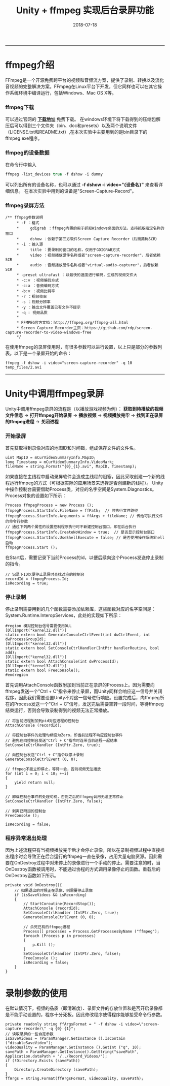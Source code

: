 ﻿---
layout:     post
title:      Unity + ffmpeg 实现后台录屏功能
date:       2018-07-18
anthor:     hatcherTang
header-img: img/post-bg-ios9-web.jpg
catalog:    true
tags:
    - unity
    - ffmpeg
    - console
---

---

# ffmpeg介绍

FFmpeg是一个开源免费跨平台的视频和音频流方案，提供了录制、转换以及流化音视频的完整解决方案。FFmpeg在Linux平台下开发，但它同样也可以在其它操作系统环境中编译运行，包括Windows、Mac OS X等。

### ffmpeg下载

可以通过官网的 [**下载地址**](https://www.ffmpeg.org/download.html) 免费下载。
在windows环境下将下载得到的压缩包解压后可以得到三个文件夹（bin、doc和presets）以及两个说明文件（LICENSE.txt和README.txt）,在本次实验中主要用到的是bin目录下的ffmpeg.exe程序。

### ffmpeg的设备数据
在命令行中输入
```C
ffmpeg -list_devices true -f dshow -i dummy
```
可以列出所有的设备名称，也可以通过 **-f dshow -i video="{设备名}"** 来查看详细信息。
在本次实验中用到的设备是"Screen-Capture-Record"。

### ffmpeg录屏方法
```
/** ffmpeg参数说明
     * -f ：格式
     *     gdigrab ：ffmpeg内置的用于抓取Windows桌面的方法，支持抓取指定名称的窗口
     *     dshow ：依赖于第三方软件Screen Capture Recorder（后面简称SCR）
     * -i ：输入源
     *     title ：要录制的窗口的名称，仅用于GDIGRAB方式
     *     video ：视频播放硬件名称或者"screen-capture-recorder"，后者依赖SCR
     *     audio ：音频播放硬件名称或者"virtual-audio-capturer"，后者依赖SCR
     * -preset ultrafast ：以最快的速度进行编码，生成的视频文件大
     * -c:v ：视频编码方式
     * -c:a ：音频编码方式
     * -b:v ：视频比特率
     * -r ：视频帧率
     * -s ：视频分辨率
     * -y ：输出文件覆盖已有文件不提示
     * -q : 视频品质
     * 
     * FFMPEG官方文档：http://ffmpeg.org/ffmpeg-all.html
     * Screen Capture Recorder主页：https://github.com/rdp/screen-capture-recorder-to-video-windows-free
     */
```
在使用ffmpeg的录屏使用时，有很多参数可以进行设置，以上只是部分的参数列表。以下是一个录屏开始的命令：
```
ffmpeg -f dshow -i video="screen-capture-recorder" -q 10 temp_files/2.avi
```

----

# Unity中调用ffmpeg录屏

Unity中调用ffmpeg录屏的流程是（以播放游戏视频为例）：
**获取到待播放的视频文件信息** -> **打开ffmpeg开始录屏** -> **播放视频** -> **视频播放完毕** -> **找到正在录屏的ffmpeg进程** -> **关闭进程**

### 开始录屏
首先获取得到录像对应的地图ID和时间戳，组成保存文件的文件名。
```
uint MapID = mCurVideoSummaryInfo.MapID;
long Timestamp = mCurVideoSummaryInfo.VideoMark;
fileName = string.Format("{0}_{1}.avi", MapID, Timestamp);
```
如果直接在主线程中启动录屏软件会造成主线程的阻塞，因此采取创建一个新的线程运行ffmpeg的方式（可根据实际的应用场景来选择是否创建新的线程）。
Unity中操作控制台需要借助Process类，对应的名字空间是System.Diagnostics。Process对象的设置如下所示：
```
Process ffmpegProcess = new Process ();
ffmpegProcess.StartInfo.FileName = ffPath;	// 可执行文件路径
ffmpegProcess.StartInfo.Arguments = ffArgs + fileName; // 传给可执行文件的命令行参数
// 通过下列两个属性的设置控制程序执行时不新建控制台窗口，即在后台执行
ffmpegProcess.StartInfo.CreateNoWindow = true;	// 是否显示控制台窗口
ffmpegProcess.StartInfo.UseShellExecute = false; // 是否使用操作系统Shell启动
ffmpegProcess.Start ();
```
在Start后，需要记录下当前Process的id，以便后续向这个Process发送停止录制的指令。
```
// 记录下ID以便停止录屏时查找对应的控制台
recordId = ffmpegProcess.Id;
isRecording = true;
```

### 停止录制
停止录制需要用到的几个函数需要添加依赖库，这些函数对应的名字空间是：System.Runtime.InteropServices，此处的实现如下所示：
```
#region 模拟控制台信号需要使用DLL
[DllImport("kernel32.dll")]
static extern bool GenerateConsoleCtrlEvent(int dwCtrlEvent, int dwProcessGroupId);
[DllImport("kernel32.dll")]
static extern bool SetConsoleCtrlHandler(IntPtr handlerRoutine, bool add);
[DllImport("kernel32.dll")]
static extern bool AttachConsole(int dwProcessId);
[DllImport("kernel32.dll")]
static extern bool FreeConsole();
#endregion
```
首先调用AttachConsole函数附加到当前正在录屏的Process上。因为需要向ffmpeg发送一个"Ctrl + C"指令来停止录屏，而Unity同样会响应这一信号并关闭程序，因此我们需要设置Unity不对这一信号进行响应。设置完成后，向ffmpeg所在的Process发送一个"Ctrl + C"信号，发送完后需要空转一段时间，等待ffmpeg结束运行，否则会导致录制得到的视频无法正常播放。
```
// 将当前进程附加到pid对应进程的控制台
AttachConsole (recordId);

// 将控制台事件的处理句柄设为Zero，即当前进程不响应控制台事件
// 避免在向控制台发送"Ctrl + C"指令时连带当前进程一起结束
SetConsoleCtrlHandler (IntPtr.Zero, true);

// 向控制台发送"Ctrl + C"指令以停止录制 
GenerateConsoleCtrlEvent (0, 0);

// ffmpeg不能立即停止，等待一会，否则视频无法播放
for (int i = 0; i < 10; ++i)
{
	yield return null;
}

// 卸载控制台事件的处理句柄，否则之后的ffmpeg调用无法正常停止
SetConsoleCtrlHandler (IntPtr.Zero, false);

// 剥离已附加的控制台
FreeConsole ();

isRecording = false;
```

### 程序异常退出处理
因为上述流程只有当视频播放完毕后才会停止录像，所以在录制视频过程中直接推出程序时会导致正在后台运行的ffmpeg一直在录像，占用大量电脑资源。因此需要在OnDestroy过程中对未停止的录像进行一个手动的停止。需要注意的时，当OnDestroy函数被调用时，不能通过协程的方式调用录像停止的函数。重载后的OnDestroy函数如下所示。
```
private void OnDestroy(){
	// 如果退出的时候正在录像，则需要停止录像
	if (isSaveVideos && isRecording) 
	{
		// StartCoroutine(RecordStop());
		AttachConsole (recordId);
		SetConsoleCtrlHandler (IntPtr.Zero, true);
		GenerateConsoleCtrlEvent (0, 0);

		// 杀死已有的ffmpeg进程
		Process[] processes = Process.GetProcessesByName ("ffmpeg");
		foreach (Process p in processes)
		{
			p.Kill ();
		}
		SetConsoleCtrlHandler (IntPtr.Zero, false);
		FreeConsole ();
		isRecording = false;
	}
}
```

# 录制参数的使用
在默认情况下，视频的品质（即清晰度）、录屏文件的存放位置和是否开启录像都是不能手动设置的，程序十分死板。因此修改程序使得程序能够接受命令行参数。
```
private readonly string ffArgsFormat = " -f dshow -i video=\"screen-capture-recorder\" -q {0} {1}";
// 读取录屏的一些自定参数
isSaveVideos = !ParamManager.GetInstance ().IsContain ("disableSaveVideo");
videoQuality = ParamManager.GetInstance ().GetInt ("q", 10);
savePath = ParamManager.GetInstance().GetString("savePath", Application.dataPath + "/../Record_Videos/");
if (!Directory.Exists (savePath)) 
{
	Directory.CreateDirectory (savePath);
}
ffArgs = string.Format(ffArgsFormat, videoQuality, savePath);
```
